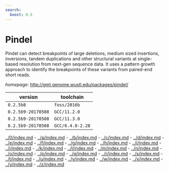 ```yaml
---
search:
  boost: 0.5
---
```

# Pindel

Pindel can detect breakpoints of large deletions, medium sized   insertions, inversions, tandem duplications and other structural variants at single-based   resolution from next-gen sequence data. It uses a pattern growth approach to identify the   breakpoints of these variants from paired-end short reads.

*homepage*: <http://gmt.genome.wustl.edu/packages/pindel/>

version | toolchain
--------|----------
``0.2.5b8`` | ``foss/2016b``
``0.2.5b9-20170508`` | ``GCC/11.2.0``
``0.2.5b9-20170508`` | ``GCC/11.3.0``
``0.2.5b9-20170508`` | ``GCC/6.4.0-2.28``

[../0/index.md](0) - [../a/index.md](a) - [../b/index.md](b) - [../c/index.md](c) - [../d/index.md](d) - [../e/index.md](e) - [../f/index.md](f) - [../g/index.md](g) - [../h/index.md](h) - [../i/index.md](i) - [../j/index.md](j) - [../k/index.md](k) - [../l/index.md](l) - [../m/index.md](m) - [../n/index.md](n) - [../o/index.md](o) - [../p/index.md](p) - [../q/index.md](q) - [../r/index.md](r) - [../s/index.md](s) - [../t/index.md](t) - [../u/index.md](u) - [../v/index.md](v) - [../w/index.md](w) - [../x/index.md](x) - [../y/index.md](y) - [../z/index.md](z)

